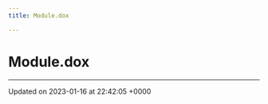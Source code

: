 ```yaml
---
title: Module.dox

---
```


# Module.dox








-------------------------------

Updated on 2023-01-16 at 22:42:05 +0000
